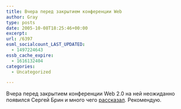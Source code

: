 ```yaml
---
title: Вчера перед закрытием конференции Web
author: Gray
type: posts
date: 2005-10-08T18:25:46+00:00
excerpt:
url: /6397
esml_socialcount_LAST_UPDATED:
  - 1497224643
essb_cache_expire:
  - 1616132404
categories:
  - Uncategorized

---
```








Вчера перед закрытием конференции Web 2.0 на ней неожиданно появился Сергей Брин и много чего <a href="http://business2.blogs.com/business2blog/2005/10/sergey_brin_the.html" target="_blank">рассказал</a>. Рекомендую.